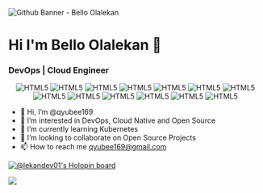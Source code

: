 

<!---
qyubee169/qyubee169 is a ✨ special ✨ repository because its `README.md` (this file) appears on your GitHub profile.
You can click the Preview link to take a look at your changes.
--->


![Github Banner - Bello Olalekan](https://repository-images.githubusercontent.com/514192041/4aea94d6-581a-4fba-8f08-3df8935a903f)

# Hi I'm Bello Olalekan 👋
### DevOps | Cloud Engineer
<!--
**bello-olalekan/bello-olalekan** is a ✨ _special_ ✨ repository because its `README.md` (this file) appears on your GitHub profile.
Here are some ideas to get you started:
-->

<p align="center">
<img alt="HTML5" src="https://img.shields.io/badge/GitHub-100000?style=for-the-badge&logo=github&logoColor=white"/>
<img alt="HTML5" src="https://img.shields.io/badge/Linux-FCC624?style=for-the-badge&logo=linux&logoColor=black"/>
<img alt="HTML5" src="https://img.shields.io/badge/Python-14354C?style=for-the-badge&logo=python&logoColor=white"/>
<img alt="HTML5" src="https://img.shields.io/badge/JavaScript-F7DF1E?style=for-the-badge&logo=javascript&logoColor=black"/>
<img alt="HTML5" src="https://img.shields.io/badge/Docker-007ACC?style=for-the-badge&logo=docker&logoColor=white"/>
<img alt="HTML5" src="https://img.shields.io/badge/Kubernetes-007ACC?style=for-the-badge&logo=kubernetes&logoColor=white"/>
<img alt="HTML5" src="https://img.shields.io/badge/Ansible-007ACC?style=for-the-badge&logo=ansible&logoColor=white"/>
<img alt="HTML5" src="https://img.shields.io/badge/Amazon AWS-007ACC?style=for-the-badge&logo=aws&logoColor=white"/>
<img alt="HTML5" src="https://img.shields.io/badge/Terraform-007ACC?style=for-the-badge&logo=terraform&logoColor=white"/>
<img alt="HTML5" src="https://img.shields.io/badge/Jenkins-FCC624?style=for-the-badge&logo=jenkins&logoColor=black"/>
<img alt="HTML5" src="https://img.shields.io/badge/MySql-FCC624?style=for-the-badge&logo=mysql&logoColor=black"/>
<img alt="HTML5" src="https://img.shields.io/badge/Microsoft_Azure-0089D6?style=for-the-badge&logo=microsoft-azure&logoColor=white"/>
<img alt="HTML5" src="https://img.shields.io/badge/Microsoft_SQL_Server-CC2927?style=for-the-badge&logo=microsoft-sql-server&logoColor=white"/>
  
</p>

- 👋 Hi, I’m @qyubee169
- 👀 I’m interested in DevOps, Cloud Native and Open Source
- 🌱 I’m currently learning Kubernetes
- 💞️ I’m looking to collaborate on Open Source Projects
- 📫 How to reach me qyubee169@gmail.com

[![@lekandev01's Holopin board](https://holopin.me/lekandev01)](https://holopin.io/@lekandev01)

<img 
   src="https://github-readme-stats.vercel.app/api?username=bello-olalekan&show_icons=true&theme=tokyonight" 
/>
